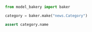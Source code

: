 <!-- snippet-example-01-->

```python
from model_bakery import baker

category = baker.make("news.Category")

assert category.name
```
